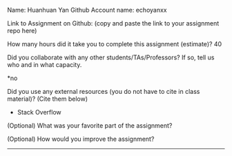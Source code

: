 Name:
Huanhuan Yan
Github Account name:
echoyanxx

Link to Assignment on Github: (copy and paste the link to your assignment repo here)


How many hours did it take you to complete this assignment (estimate)?
40

Did you collaborate with any other students/TAs/Professors? If so, tell us who and in what
capacity.

*no
  
Did you use any external resources (you do not have to cite in class material)? (Cite them below)

* Stack Overflow


(Optional) What was your favorite part of the assignment?

(Optional) How would you improve the assignment?

---
